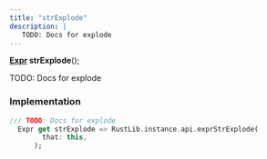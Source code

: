 ```yaml
---
title: "strExplode"
description: |
   TODO: Docs for explode
---
```

<span class="dart-code"><strong>[Expr] strExplode</strong>();</span>

 TODO: Docs for explode
### Implementation
```dart
/// TODO: Docs for explode
  Expr get strExplode => RustLib.instance.api.exprStrExplode(
        that: this,
      );
```

[Expr]: /reference/classes/expr